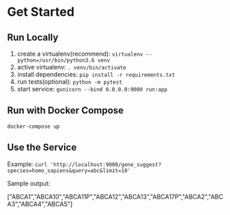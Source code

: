 # Get Started

## Run Locally

1. create a virtualenv(recommend): `virtualenv --python=/usr/bin/python3.6 venv`
2. active virtualenv: `. venv/bin/activate`
3. install dependencies: `pip install -r requirements.txt`
4. run tests(optional): `python -m pytest` 
5. start service: `gunicorn --bind 0.0.0.0:9000 run:app`

## Run with Docker Compose

`docker-compose up`

## Use the Service

Example: `curl 'http://localhost:9000/gene_suggest?species=homo_sapiens&query=abc&limit=10'`

Sample output:

["ABCA1","ABCA10","ABCA11P","ABCA12","ABCA13","ABCA17P","ABCA2","ABCA3","ABCA4","ABCA5"]

